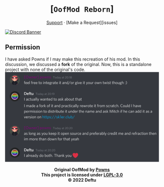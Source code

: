 <div align="center">

# [`OofMod Reborn`]
[Support][discord]
·
[Make a Request][issues]

</div>

[![Discord Banner](https://discordapp.com/api/guilds/986666447721873478/widget.png?style=banner2)][discord]

## Permission
I have asked Powns if I
may make this recreation
of his mod. In this discussion,
we discussed a **fork** of the
original. Now, this is a standalone
project with none of the original's code.
![Powns' permission](.github/permission.png)

<div align="center">

**Original OofMod by [Powns][powns]**\
**This project is licensed under [LGPL-3.0][lgpl3]**\
**&copy; 2022 Deftu**

</div>

[discord]: https://shr.deftu.xyz/discord
[issue]: /issues/new
[powns]: https://powns.dev
[lgpl3]: https://www.gnu.org/licenses/lgpl-3.0.en.html
